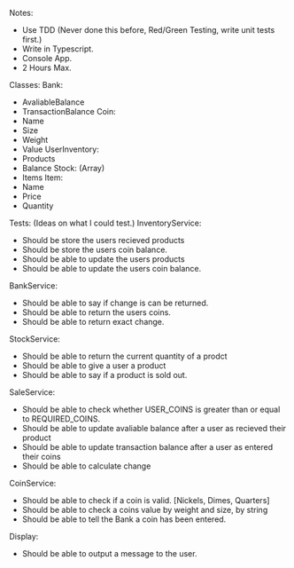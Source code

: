 Notes:
- Use TDD (Never done this before, Red/Green Testing, write unit tests first.)
- Write in Typescript.
- Console App.
- 2 Hours Max.

Classes:
  Bank:
  - AvaliableBalance
  - TransactionBalance
  Coin:
  - Name
  - Size
  - Weight
  - Value
  UserInventory:
  - Products
  - Balance
  Stock: (Array)
  - Items
  Item:
  - Name
  - Price
  - Quantity


Tests: (Ideas on what I could test.)
  InventoryService:
  - Should be store the users recieved products
  - Should be store the users coin balance.
  - Should be able to update the users products
  - Should be able to update the users coin balance.

  BankService:
  - Should be able to say if change is can be returned.
  - Should be able to return the users coins.
  - Should be able to return exact change.

  StockService:
  - Should be able to return the current quantity of a prodct
  - Should be able to give a user a product
  - Should be able to say if a product is sold out.

  SaleService:
  - Should be able to check whether USER_COINS is greater than or equal to REQUIRED_COINS.
  - Should be able to update avaliable balance after a user as recieved their product
  - Should be able to update transaction balance after a user as entered their coins
  - Should be able to calculate change

  CoinService:
  - Should be able to check if a coin is valid. [Nickels, Dimes, Quarters]
  - Should be able to check a coins value by weight and size, by string
  - Should be able to tell the Bank a coin has been entered.

  Display:
  - Should be able to output a message to the user.